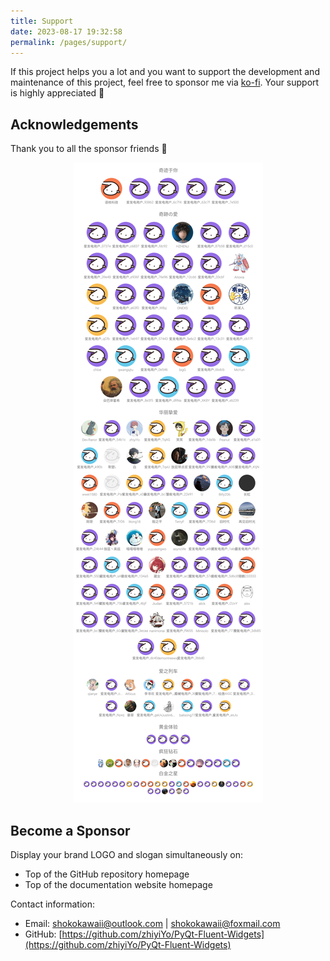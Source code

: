 ```yaml
---
title: Support
date: 2023-08-17 19:32:58
permalink: /pages/support/
---
```


If this project helps you a lot and you want to support the development and maintenance of this project, feel free to sponsor me via [ko-fi](https://ko-fi.com/zhiyiYo). Your support is highly appreciated 🥰


## Acknowledgements
Thank you to all the sponsor friends 💖

<p align="center">
  <img src='https://raw.githubusercontent.com/zhiyiYo/Sponsors/main/sponsors.svg'/>
</p>

## Become a Sponsor

Display your brand LOGO and slogan simultaneously on:

- Top of the GitHub repository homepage
- Top of the documentation website homepage

Contact information:

- Email: [shokokawaii@outlook.com](mailto:shokokawaii@outlook.com) | [shokokawaii@foxmail.com](mailto:shokokawaii@foxmail.com)
- GitHub: [https://github.com/zhiyiYo/PyQt-Fluent-Widgets](https://github.com/zhiyiYo/PyQt-Fluent-Widgets)

